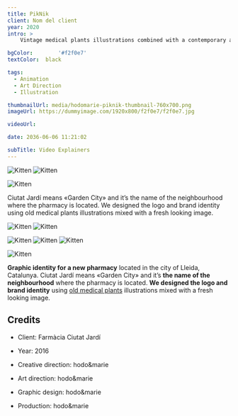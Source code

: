 ```yaml
---
title: PikNik
client: Nom del client
year: 2020
intro: > 
	Vintage medical plants illustrations combined with a contemporary aesthetics for the identity of a new pharmacy with a special focus on natural products.

bgColor: 		'#f2f0e7' 
textColor: 	black

tags:
  - Animation
  - Art Direction
  - Illustration

thumbnailUrl: media/hodomarie-piknik-thumbnail-760x700.png
imageUrl: https://dummyimage.com/1920x800/f2f0e7/f2f0e7.jpg

videoUrl: 

date: 2036-06-06 11:21:02

subTitle: Video Explainers
---
```


<div class="gallery">

![Kitten](https://dummyimage.com/800x500/f2f0e7/f2f0e7.jpg "x2")
![Kitten](https://dummyimage.com/800x500/f2f0e7/f2f0e7.jpg "x2")
</div>

<div class="gallery">

![Kitten](https://dummyimage.com/1200x400/f2f0e7/f2f0e7.jpg "x1")
</div>

Ciutat Jardí means «Garden City» and it’s the name of the neighbourhood where the pharmacy is located.
We designed the logo and brand identity using old medical plants illustrations mixed with a fresh looking image.
<br>

<div class="gallery">

![Kitten](https://dummyimage.com/800x500/f2f0e7/f2f0e7.jpg "x2")
![Kitten](https://dummyimage.com/800x500/f2f0e7/f2f0e7.jpg "x2")
</div>


<div class="gallery">

![Kitten](https://dummyimage.com/600/f2f0e7/f2f0e7.jpg "x3")
![Kitten](https://dummyimage.com/600/f2f0e7/f2f0e7.jpg "x3")
![Kitten](https://dummyimage.com/600/f2f0e7/f2f0e7.jpg "x3")
</div>

<div class="gallery">

![Kitten](https://dummyimage.com/1200x400/f2f0e7/f2f0e7.jpg "x1")
</div>


**Graphic identity for a new pharmacy** located in the city of Lleida, Catalunya.
Ciutat Jardí means «Garden City» and it’s **the name of the neighbourhood** where the pharmacy is located.
**We designed the logo and brand identity** using [old medical plants](#) illustrations mixed with a fresh looking image.


## Credits

* Client: Farmàcia Ciutat Jardí
* Year: 2016


* Creative direction: hodo&marie
* Art direction: hodo&marie
* Graphic design: hodo&marie
* Production: hodo&marie